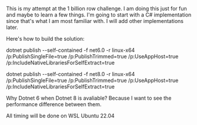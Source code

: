 This is my attempt at the 1 billion row challenge. I am doing this just for fun and maybe to learn a few things.
I'm going to start with a C# implementation since that's what I am most familiar with.
I will add other implementations later.

Here's how to build the solution:

dotnet publish --self-contained -f net6.0 -r linux-x64 /p:PublishSingleFile=true /p:PublishTrimmed=true /p:UseAppHost=true /p:IncludeNativeLibrariesForSelfExtract=true

dotnet publish --self-contained -f net8.0 -r linux-x64 /p:PublishSingleFile=true /p:PublishTrimmed=true /p:UseAppHost=true /p:IncludeNativeLibrariesForSelfExtract=true

Why Dotnet 6 when Dotnet 8 is avaliable? Because I want to see the performance difference between them.

All timing will be done on WSL Ubuntu 22.04
